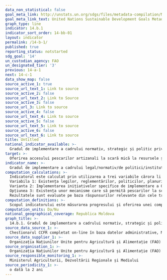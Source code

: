 ```yaml
---
data_non_statistical: false
goal_meta_link: http://unstats.un.org/sdgs/files/metadata-compilation/Metadata-Goal-14.pdf
goal_meta_link_text: United Nations Sustainable Development Goals Metadata (pdf 288kB)
graph_type: line
indicator: 14.b.1
indicator_sort_order: 14-bb-01
layout: indicator
permalink: /14-b-1/
published: true
reporting_status: notstarted
sdg_goal: '14'
un_custodian_agency: FAO
un_designated_tier: '3'
previous: 14-a-1
next: 14-c-1
data_show_map: false
source_active_1: true
source_url_text_1: Link to source
source_active_2: false
source_url_text_2: Link to Source
source_active_3: false
source_url_3: Link to source
source_active_4: false
source_url_text_4: Link to source
source_active_5: false
source_url_text_5: Link to source
source_active_6: false
source_url_text_6: Link to source
title: Untitled
national_indicator_available: >-
  Gradul de implementare a cadrului normativ, strategic și politic privind fondul piscicol, pescuitul și piscicultura
target: >-
  Oferirea accesului pescarilor artizanali la scară mică la resursele și piețele acvatice
indicator_name: >-
  Gradul de implementare a cadrului legal/normativ/de politici/instituțional care recunoaște și protejează drepturile de acces pentru pescarii de scară mică
computation_calculations: >-
  Indicatorul este calculat prin utilizarea a trei variabile cărora li se acordă ponderi corespunzătoare pentru calculul final. Nu au existat modificări în calcule și nici utilizarea surselor mixte.<br> 
  Variabila 1: Existența legilor, reglementărilor, politicilor, planurilor sau strategiilor concepute special sau destinate sectorului pescuitului la scară mică.<br> 
  Varianta 2: Implementarea inițiativelor specifice de implementare a Ghidului SSF<br> 
  Opțiunea 3: Existența unor mecanisme care să permită pescarilor la scară mică și lucrătorilor din sectorul pescuitului să participe la procesele de luare a deciziilor<br> 
  Rezultatele sunt evaluate pe baza răspunsurilor relevante din cele trei întrebări incluse în Chestionarul pentru pescuitul responsabil (CCRF). Aceste întrebări au fost transformate în variabile ponderate pentru calcularea scorurilor țării. Obiectivul a fost stabilit într-un răspuns pozitiv („da”) la toate sub-variabilele, rezultând 1 punct.
computation_definitions: >-
  Scopul indicatorului este măsurarea progresului și oferirea unei comparabilități internaționale în ceea ce privește gradul de aplicare a cadrului legislativ-normativ/ strategic/politic / instituțional care recunoaște și protejează drepturile de acces la pescuit pentru întreprinderile piscicole de scară mică.
computation_units: Da/Nu
national_geographical_coverage: Republica Moldova
graph_title: >-
  14.b.1. Gradul de implementare a cadrului normativ, strategic și politic privind fondul piscicol, pescuitul și piscicultura
source_data_source_1: >-
  Chestionarul CCFR completat on-line în baza datelor administrative, MADRM
source_data_supplier_1: >-
  Organizația Națiunilor Unite pentru Agricultură și Alimentație (FAO)
source_organisation_1: >-
  Organizația Națiunilor Unite pentru Agricultură și Alimentație (FAO)
source_responsible_monitoring_1: >-
  Ministerul Agriculturii, Dezvoltării Regionale și Mediului
source_periodicity_1: >-
  o dată la 2 ani
---
```

